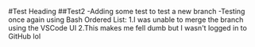 #Test Heading
##Test2
-Adding some test to test a new branch
-Testing once again using Bash
Ordered List:
1.I was unable to merge the branch using the VSCode UI 
2.This makes me fell dumb but I wasn't logged in to GitHub lol